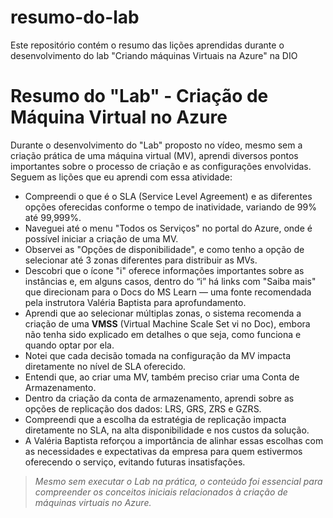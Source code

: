 # resumo-do-lab
Este repositório contém o resumo das lições aprendidas durante o desenvolvimento do lab "Criando máquinas Virtuais na Azure" na DIO

# Resumo do "Lab" - Criação de Máquina Virtual no Azure

Durante o desenvolvimento do "Lab" proposto no vídeo, mesmo sem a criação prática de uma máquina virtual (MV), aprendi diversos pontos importantes sobre o processo de criação e as configurações envolvidas. Seguem as lições que eu aprendi com essa atividade:

- Compreendi o que é o SLA (Service Level Agreement) e as diferentes opções oferecidas conforme o tempo de inatividade, variando de 99% até 99,999%.
- Naveguei até o menu "Todos os Serviços" no portal do Azure, onde é possível iniciar a criação de uma MV.
- Observei as "Opções de disponibilidade", e como tenho a opção de selecionar até 3 zonas diferentes para distribuir as MVs.
- Descobri que o ícone "i" oferece informações importantes sobre as instâncias e, em alguns casos, dentro do “i” há links com "Saiba mais" que direcionam para o Docs do MS Learn — uma fonte recomendada pela instrutora Valéria Baptista para aprofundamento.
- Aprendi que ao selecionar múltiplas zonas, o sistema recomenda a criação de uma **VMSS** (Virtual Machine Scale Set vi no Doc), embora não tenha sido explicado em detalhes o que seja, como funciona e quando optar por ela.
- Notei que cada decisão tomada na configuração da MV impacta diretamente no nível de SLA oferecido.
- Entendi que, ao criar uma MV, também preciso criar uma Conta de Armazenamento.
- Dentro da criação da conta de armazenamento, aprendi sobre as opções de replicação dos dados: LRS, GRS, ZRS e GZRS.
- Compreendi que a escolha da estratégia de replicação impacta diretamente no SLA, na alta disponibilidade e nos custos da solução.
- A Valéria Baptista reforçou a importância de alinhar essas escolhas com as necessidades e expectativas da empresa para quem estivermos oferecendo o serviço, evitando futuras insatisfações.

> _Mesmo sem executar o Lab na prática, o conteúdo foi essencial para compreender os conceitos iniciais relacionados à criação de máquinas virtuais no Azure._

